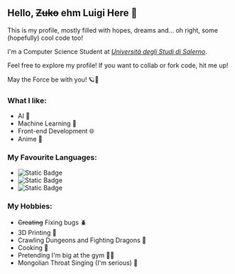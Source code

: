 ## Hello, ~~Zuko~~ ehm Luigi Here 👋

This is my profile, mostly filled with hopes, dreams and... oh right, some (hopefully) cool code too!

I'm a Computer Science Student at [*Università degli Studi di Salerno*](https://www.unisa.it/).

Feel free to explore my profile! If you want to collab or fork code, hit me up!

May the Force be with you! 🪐👾

### What I like:
- AI 🤖
- Machine Learning 🧠
- Front-end Development 🌐
- Anime 🗾
  
### My Favourite Languages:
- ![Static Badge](https://img.shields.io/badge/Python-%233776AB?logo=python&labelColor=%23FFFFFF)
- ![Static Badge](https://img.shields.io/badge/JavaScript-%23F7DF1E?logo=javascript&labelColor=%23FFFFFF)
- ![Static Badge](https://img.shields.io/badge/%F0%9F%A7%9D-Sindarin-%23228B22?labelColor=%23FFFFFF)

### My Hobbies:
- ~~Creating~~ Fixing bugs 🪲
- 3D Printing 🦾
- Crawling Dungeons and Fighting Dragons 🐉
- Cooking 🍳
- Pretending I'm big at the gym 🏋️‍♂️
- Mongolian Throat Singing (I'm serious) 🗿


<!--
**KronosPNG/KronosPNG** is a ✨ _special_ ✨ repository because its `README.md` (this file) appears on your GitHub profile.

Here are some ideas to get you started:

- 🔭 I’m currently working on ...
- 🌱 I’m currently learning ...
- 👯 I’m looking to collaborate on ...
- 🤔 I’m looking for help with ...
- 💬 Ask me about ...
- 📫 How to reach me: ...
- 😄 Pronouns: ...
- ⚡ Fun fact: ...
-->
